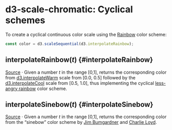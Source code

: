 <script setup>

import * as d3 from "d3";
import ColorRamp from "../components/ColorRamp.vue";

</script>

# d3-scale-chromatic: Cyclical schemes

To create a cyclical continuous color scale using the [Rainbow](#interpolateRainbow) color scheme:

```js
const color = d3.scaleSequential(d3.interpolateRainbow);
```

## interpolateRainbow(*t*) {#interpolateRainbow}

<ColorRamp :color="d3.interpolateRainbow" />

[Source](https://github.com/d3/d3-scale-chromatic/blob/main/src/sequential-multi/rainbow.js) · Given a number *t* in the range [0,1], returns the corresponding color from [d3.interpolateWarm](#interpolateWarm) scale from [0.0, 0.5] followed by the [d3.interpolateCool](#interpolateCool) scale from [0.5, 1.0], thus implementing the cyclical [less-angry rainbow](http://bl.ocks.org/mbostock/310c99e53880faec2434) color scheme.

## interpolateSinebow(*t*) {#interpolateSinebow}

<ColorRamp :color="d3.interpolateSinebow" />

[Source](https://github.com/d3/d3-scale-chromatic/blob/main/src/sequential-multi/sinebow.js) · Given a number *t* in the range [0,1], returns the corresponding color from the “sinebow” color scheme by [Jim Bumgardner](https://krazydad.com/tutorials/makecolors.php) and [Charlie Loyd](http://basecase.org/env/on-rainbows).
